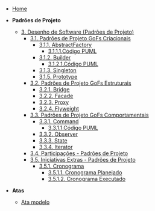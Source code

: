 <!-- docs/_sidebar.md -->

- [Home](./)

- **Padrões de Projeto**
  - [3. Desenho de Software (Padrões de Projeto)](./PadroesDeProjeto/3.PadroesDeProjeto.md)
    - [3.1. Padrões de Projeto GoFs Criacionais](./PadroesDeProjeto/gofsCriacionais/3.1.GoFsCriacionais.md)
      - [3.1.1. AbstractFactory](./PadroesDeProjeto/gofsCriacionais/AbstractFactory/3.1.1.AbstractFactory.md)
        - [3.1.1.1.Código PUML](./PadroesDeProjeto/gofsCriacionais/AbstractFactory/codigo-puml-af.md)
      - [3.1.2. Builder](./PadroesDeProjeto/gofsCriacionais/Builder/3.1.2.Builder.md)
        - [3.1.2.1.Código PUML](./PadroesDeProjeto/gofsCriacionais/Builder/builder-puml.md)
      - [3.1.3. Singleton](./PadroesDeProjeto/gofsCriacionais/Singleton/3.1.3.Singleton.md)
      - [3.1.5. Prototype](./PadroesDeProjeto/gofsCriacionais/Prototype/3.1.5.Prototype.md)
    - [3.2. Padrões de Projeto GoFs Estruturais](./PadroesDeProjeto/gofsEstruturais/3.2.GoFsEstruturais.md)
      - [3.2.1. Bridge](./PadroesDeProjeto/gofsEstruturais/Bridge/3.2.1.Bridge.md)
      - [3.2.2. Facade](./PadroesDeProjeto/gofsEstruturais/Facade/3.2.2.Facade.md)
      - [3.2.3. Proxy](./PadroesDeProjeto/gofsEstruturais/Proxy/3.2.3.Proxy.md)
      - [3.2.4. Flyweight](./PadroesDeProjeto/gofsEstruturais/Flyweight/3.2.4.Flyweight.md)
    - [3.3. Padrões de Projeto GoFs Comportamentais](./PadroesDeProjeto/gofsComportamentais/3.3.GoFsComportamentais.md)
      - [3.3.1. Command](./PadroesDeProjeto/gofsComportamentais/Command/3.3.1.Command.md)
        - [3.3.1.1.Código PUML](./PadroesDeProjeto/gofsComportamentais/Command/command-puml.md)
      - [3.3.2. Observer](./PadroesDeProjeto/gofsComportamentais/Observer/3.3.2.Observer.md)
      - [3.3.3. State](./PadroesDeProjeto/gofsComportamentais/State/3.3.3.State.md)
      - [3.3.4. Iterator](./PadroesDeProjeto/gofsComportamentais/Iterator/3.3.4.Iterator.md)
    - [3.4. Participações - Padrões de Projeto](./PadroesDeProjeto/3.4.ParticipacoesPadroes.md)
    - [3.5. Iniciativas Extras - Padrões de Projeto](./PadroesDeProjeto/iniciativasExtras/3.5.IniciativasExtras.md)
      - [3.5.1. Cronograma](./PadroesDeProjeto/iniciativasExtras/cronograma/cronograma.md)
        - [3.5.1.1. Cronograma Planejado](./PadroesDeProjeto/iniciativasExtras/cronograma/cronogramaPlanejado.md)
        - [3.5.1.2. Cronograma Executado](./PadroesDeProjeto/iniciativasExtras/cronograma/cronogramaExecutado.md)

- **Atas**
  - [Ata modelo](./Atas/AtaModelo.md)